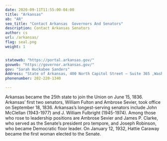 ```yaml
---
date: 2020-09-11T11:55:00-04:00
title: "Arkansas"
ab: "AR"
seo_title: "Contact Arkansas  Governors And Senators"
description: Contact Arkansas Senators
author: cs
url: /arkansas/
flag: seal.png
weight: 1


stateweb: "https://portal.arkansas.gov/"
govweb: "https://governor.arkansas.gov/"
gov: "Sarah Huckabee Sanders"
Address: "State of Arkansas, 400 North Capitol Street – Suite 365 ,Washington, DC, 20001"
phonenumber: 202-220-1340

---
```


Arkansas became the 25th state to join the Union on June 15, 1836. Arkansas’ first two senators, William Fulton and Ambrose Sevier, took office on September 18, 1836. Arkansas’s longest-serving senators include John McClellan (1943-1977) and J. William Fulbright (1945-1974). Among those who rose to leadership positions are Ambrose Sevier and James P. Clarke, who served as the Senate’s president pro tempore, and Joseph Robinson, who became Democratic floor leader. On January 12, 1932, Hattie Caraway became the first woman elected to the Senate.